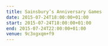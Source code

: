 ```yaml
---
title: Sainsbury’s Anniversary Games
date: 2015-07-24T18:00:00+01:00
start: 2015-07-24T18:00:00+01:00
end: 2015-07-24T22:00:00+01:00
venue: 9c3xgxqm+f9
---
```

